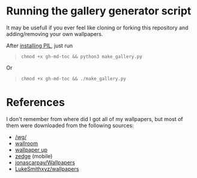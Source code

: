 # Running the gallery generator script

It may be usefull if you ever feel like cloning or forking this repository and adding/removing your own wallpapers.

After [installing PIL](https://pillow.readthedocs.io/en/latest/installation.html), just run

> `chmod +x gh-md-toc && python3 make_gallery.py`

Or

> `chmod +x gh-md-toc && ./make_gallery.py`

# References

I don't remember from where did I got all of my wallpapers, but most of them were downloaded from the following sources:

- [/wg/](http://boards.4chan.org/wg/catalog)
- [wallroom](https://wallroom.io/)
- [wallpaper up](https://www.wallpaperup.com/)
- [zedge](https://www.zedge.net/) (mobile)
- [jonascarpay/Wallpapers](https://github.com/jonascarpay/Wallpapers)
- [LukeSmithxyz/wallpapers](https://github.com/LukeSmithxyz/wallpapers)
